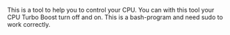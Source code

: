 This is a tool to help you to control your CPU. You can with this tool your CPU Turbo Boost turn off and on. This is a bash-program and need sudo to work correctly.
